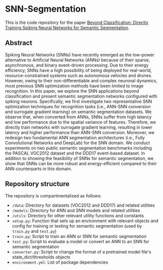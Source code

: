 # SNN-Segmentation

This is the code repository for the paper [Beyond Classification: Directly Training Spiking Neural Networks for Semantic Segmentation](https://arxiv.org/abs/2110.07742).

## Abstract

Spiking Neural Networks (SNNs) have recently emerged as the low-power alternative to Artificial Neural Networks (ANNs) because of their sparse, asynchronous, and binary event-driven processing. Due to their energy efficiency, SNNs have a high possibility of being deployed for real-world, resource-constrained systems such as autonomous vehicles and drones. However, owing to their non-differentiable and complex neuronal dynamics, most previous SNN optimization methods have been limited to image recognition. In this paper, we explore the SNN applications beyond classification and present semantic segmentation networks configured with spiking neurons. Specifically, we first investigate two representative SNN optimization techniques for recognition tasks (i.e., ANN-SNN conversion and surrogate gradient learning) on semantic segmentation datasets. We observe that, when converted from ANNs, SNNs suffer from high latency and low performance due to the spatial variance of features. Therefore, we directly train networks with surrogate gradient learning, resulting in lower latency and higher performance than ANN-SNN conversion. Moreover, we redesign two fundamental ANN segmentation architectures (i.e., Fully Convolutional Networks and DeepLab) for the SNN domain. We conduct experiments on two public semantic segmentation benchmarks including the PASCAL VOC2012 dataset and the DDD17 event-based dataset. In addition to showing the feasibility of SNNs for semantic segmentation, we show that SNNs can be more robust and energy-efficient compared to their ANN counterparts in this domain.

## Repository structure

The repository is compartmentalized as follows:

- `/data`: Directory for datasets (VOC2012 and DDD17) and related utilities
- `/models`: Directory for ANN and SNN models and related utilities
- `/utils`: Directory for other relevant utility functions and constants
- `setup.py`: Function that sets up an environment with relevant objects and config for training or testing for semantic segmentation (used by `train.py` and `test.py`)
- `train.py`: Script to train an ANN or SNN for semantic segmentation
- `test.py`: Script to evaluate a model or convert an ANN to an SNN for semantic segmentation
- `converter.py`: Script to change the format of a pretrained model file's state_dict/thresholds objects
- `environment.yml`: List of package dependencies